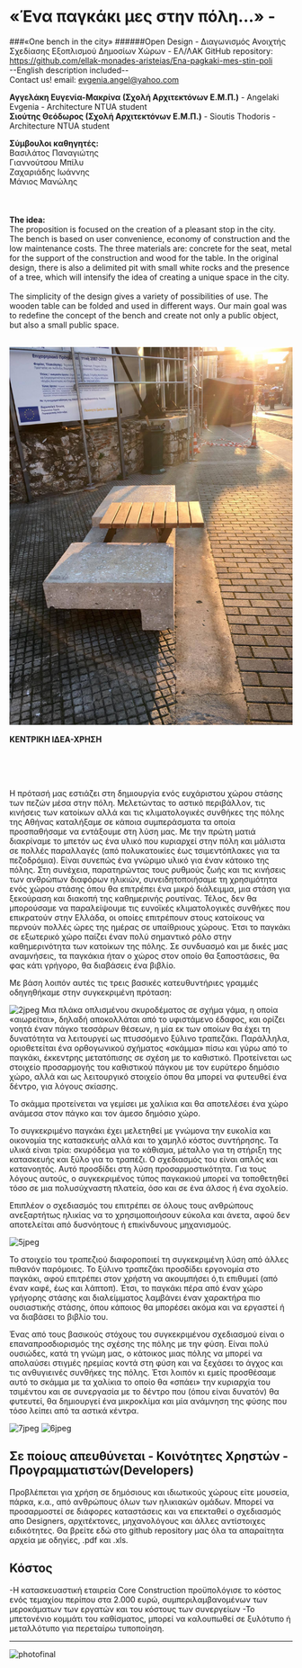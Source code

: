 # «Ένα παγκάκι μες στην πόλη…» - <br>
###«One bench in the city»
######Open Design - Διαγωνισμός Ανοιχτής Σχεδίασης Εξοπλισμού Δημοσίων Χώρων - ΕΛ/ΛΑΚ
GitHub repository: https://github.com/ellak-monades-aristeias/Ena-pagkaki-mes-stin-poli <br>
 --English description included--
 <br> 
Contact us! email: evgenia.angel@yahoo.com <br> 


**Αγγελάκη Ευγενία-Μακρίνα  (Σχολή Αρχιτεκτόνων Ε.Μ.Π.)** - Angelaki Evgenia - Architecture NTUA student
 <br>
**Σιούτης Θεόδωρος  (Σχολή Αρχιτεκτόνων Ε.Μ.Π.)** - Sioutis Thodoris - Architecture NTUA student
 <br> 
 
**Σύμβουλοι καθηγητές:**  <br>
Βασιλάτος Παναγιώτης  <br>
Γιαννούτσου Μπίλυ <br>
Ζαχαριάδης Ιωάννης <br>
Μάνιος Μανώλης <br>
 <br> <br> <br>
<b> The idea:<br></b>
The proposition is focused on the creation of a pleasant stop in the city.<br>
The bench is based on user convenience, economy of construction and the low maintenance costs. The three materials are: concrete for the seat, metal for the support of the construction and wood for the table.  In the original design, there is also a delimited pit with small white rocks and the presence of a tree, which will intensify the idea of creating a unique space in the city.<br><br>
The simplicity of the design gives a variety of possibilities of use. The wooden table can be folded and used in different ways.
Our main goal was to redefine the concept of the bench and create not only a public object, but also a small public space. <br><br>

 ![photo-pagkaki](https://github.com/ellak-monades-aristeias/Ena-pagkaki-mes-stin-poli/blob/master/12698875_10208758864869377_802075417_o.jpg?raw=true)

<b> ΚΕΝΤΡΙΚΗ ΙΔΕΑ-ΧΡΗΣΗ </b> <br>


<br><br><br>

Η πρότασή μας εστιάζει στη δημιουργία ενός ευχάριστου χώρου στάσης των πεζών μέσα στην πόλη. 
Μελετώντας το αστικό περιβάλλον, τις κινήσεις των κατοίκων αλλά και τις κλιματολογικές συνθήκες της πόλης της Αθήνας καταλήξαμε σε κάποια συμπεράσματα τα οποία προσπαθήσαμε να εντάξουμε στη λύση μας. 
Με την πρώτη ματιά διακρίναμε το μπετόν ως ένα υλικό που κυριαρχεί στην πόλη και μάλιστα σε πολλές παραλλαγές (από πολυκατοικίες έως τσιμεντόπλακες για τα πεζοδρόμια). Είναι συνεπώς ένα γνώριμο υλικό για έναν κάτοικο της πόλης.
Στη συνέχεια, παρατηρώντας τους ρυθμούς ζωής και τις κινήσεις των ανθρώπων διαφόρων ηλικιών, συνειδητοποιήσαμε τη χρησιμότητα ενός χώρου στάσης όπου θα επιτρέπει ένα μικρό διάλειμμα, μια στάση για ξεκούραση και διακοπή της καθημερινής ρουτίνας. 
 Τέλος, δεν θα μπορούσαμε να παραλείψουμε τις ευνοϊκές κλιματολογικές συνθήκες που επικρατούν στην Ελλάδα, οι οποίες επιτρέπουν στους κατοίκους να περνούν πολλές ώρες της ημέρας σε υπαίθριους χώρους. Έτσι το παγκάκι σε εξωτερικό χώρο παίζει έναν πολύ σημαντικό ρόλο στην καθημερινότητα των κατοίκων της πόλης. Σε συνδυασμό και με δικές μας αναμνήσεις, τα παγκάκια ήταν ο χώρος στον οποίο θα ξαποστάσεις, θα φας κάτι γρήγορο, θα διαβάσεις ένα βιβλίο.

Με βάση λοιπόν αυτές τις τρεις βασικές κατευθυντήριες γραμμές οδηγηθήκαμε στην συγκεκριμένη πρόταση:    

 ![2jpeg](https://cloud.githubusercontent.com/assets/14345719/10191744/784d4acc-677f-11e5-96bf-92812bb0ab80.jpg)
 Μια πλάκα οπλισμένου σκυροδέματος σε σχήμα γάμα, η οποία  «αιωρείται», δηλαδή αποκολλάται από το υφιστάμενο έδαφος, και ορίζει νοητά έναν πάγκο τεσσάρων θέσεων, η μία εκ των οποίων θα έχει τη δυνατότητα να λειτουργεί ως πτυσσόμενο ξύλινο τραπεζάκι. Παράλληλα, οριοθετείται ένα ορθογωνικού σχήματος «σκάμμα» πίσω και γύρω από το παγκάκι, έκκεντρης μετατόπισης σε σχέση με το καθιστικό.  Προτείνεται ως στοιχείο προσαρμογής του καθιστικού πάγκου με τον ευρύτερο δημόσιο χώρο, αλλά και ως λειτουργικό στοιχείο όπου θα μπορεί να φυτευθεί ένα δέντρο, για λόγους σκίασης.

 Το σκάμμα προτείνεται να γεμίσει με χαλίκια και θα αποτελέσει ένα χώρο ανάμεσα στον πάγκο και τον άμεσο δημόσιο χώρο.
 
 Το συγκεκριμένο παγκάκι έχει μελετηθεί με γνώμονα την ευκολία και οικονομία της κατασκευής αλλά και το χαμηλό κόστος συντήρησης. Τα υλικά είναι τρία: σκυρόδεμα για το κάθισμα, μέταλλο για τη στήριξη της κατασκευής και ξύλο για το τραπέζι. Ο σχεδιασμός του είναι απλός και κατανοητός. Αυτό προσδίδει στη λύση προσαρμοστικότητα. Για τους λόγους αυτούς, ο συγκεκριμένος τύπος παγκακιού μπορεί να τοποθετηθεί τόσο σε μια πολυσύχναστη πλατεία, όσο και σε ένα άλσος ή ένα σχολείο. 
 
 Επιπλέον ο σχεδιασμός του επιτρέπει σε όλους τους ανθρώπους ανεξαρτήτως ηλικίας να το χρησιμοποιήσουν εύκολα και άνετα, αφού δεν αποτελείται από δυσνόητους ή επικίνδυνους μηχανισμούς. 
  
![5jpeg](https://cloud.githubusercontent.com/assets/14345719/10191747/785f1a04-677f-11e5-959c-5995a5d0f282.jpg)


 Το στοιχείο του τραπεζιού διαφοροποιεί τη συγκεκριμένη λύση από άλλες πιθανόν παρόμοιες. Το ξύλινο τραπεζάκι προσδίδει εργονομία στο παγκάκι, αφού επιτρέπει στον χρήστη να ακουμπήσει ό,τι επιθυμεί (από έναν καφέ, έως και λάπτοπ). Έτσι, το παγκάκι πέρα από έναν χώρο γρήγορης στάσης και διαλείμματος λαμβάνει έναν χαρακτήρα πιο ουσιαστικής στάσης, όπου κάποιος θα μπορέσει ακόμα και να εργαστεί ή να διαβάσει το βιβλίο του.

 Ένας από τους βασικούς στόχους του συγκεκριμένου σχεδιασμού είναι ο επαναπροσδιορισμός της σχέσης της πόλης με την φύση. Είναι πολύ ουσιώδες,  κατά τη γνώμη μας, ο κάτοικος μιας πόλης να μπορεί να απολαύσει στιγμές ηρεμίας κοντά στη φύση  και να ξεχάσει το άγχος και τις ανθυγιεινές συνθήκες της πόλης. Έτσι λοιπόν κι εμείς προσθέσαμε αυτό το σκάμμα με τα χαλίκια το οποίο θα «σπάει» την κυριαρχία του τσιμέντου και σε συνεργασία με το δέντρο που (όπου είναι δυνατόν) θα φυτευτεί, θα δημιουργεί ένα μικροκλίμα και μία ανάμνηση της φύσης που τόσο λείπει από τα αστικά κέντρα. 

![7jpeg](https://cloud.githubusercontent.com/assets/14345719/10191742/78477b74-677f-11e5-829d-89d90d01b003.jpg)
![6jpeg](https://cloud.githubusercontent.com/assets/14345719/10191741/78450db2-677f-11e5-96ff-c0ca4607f352.jpg)

## Σε ποίους απευθύνεται - Κοινότητες Χρηστών - Προγραμματιστών(Developers) ##
 Προβλέπεται για χρήση σε δημόσιους και ιδιωτικούς χώρους είτε μουσεία, πάρκα, κ.α., από ανθρώπους όλων των ηλικιακών ομάδων.
 Μπορεί να προσαρμοστεί σε διάφορες καταστάσεις και να επεκταθεί ο σχεδιασμός απο Designers, αρχιτέκτονες, μηχανολόγους και άλλες αντίστοιχες ειδικότητες. Θα βρείτε εδώ στο github repository μας όλα τα απαραίτητα αρχεία με οδηγίες, .pdf και .xls.

## Κόστος ##
-Η κατασκευαστική εταιρεία Core Construction προϋπολόγισε το κόστος ενός τεμαχίου περίπου στα 2.000 ευρώ, συμπεριλαμβανομένων των μεροκάματων των εργατών και του κόστους των συνεργείων
-Το μπετονένιο κομμάτι του καθίσματος, μπορεί να καλουπωθεί σε ξυλότυπο ή μεταλλότυπο για περεταίρω τυποποίηση.
___________________________________________________________________________________________________________

![photofinal](https://github.com/ellak-monades-aristeias/Ena-pagkaki-mes-stin-poli/blob/master/%CF%86%CF%89%CF%84%CE%BF%CE%B3%CF%81%CE%B1%CF%86%CE%AF%CE%B5%CF%82%20%CF%85%CE%BB%CE%BF%CF%80%CE%BF%CE%B9%CE%B7%CE%BC%CE%AD%CE%BD%CE%BF%CF%85%20%CE%AD%CF%81%CE%B3%CE%BF%CF%85/DSC_8440.JPG?raw=true)

